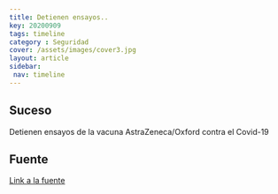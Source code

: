 ```yaml
---
title: Detienen ensayos..
key: 20200909
tags: timeline
category : Seguridad
cover: /assets/images/cover3.jpg
layout: article
sidebar:
 nav: timeline
---
```


## Suceso

Detienen ensayos de la vacuna AstraZeneca/Oxford contra el Covid-19

## Fuente
[Link a la fuente](https://consultorsalud.com/detienen-ensayos-de-la-vacuna-de-astrazeneca/)